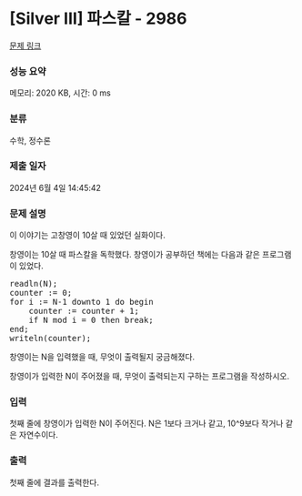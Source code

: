 # [Silver III] 파스칼 - 2986 

[문제 링크](https://www.acmicpc.net/problem/2986) 

### 성능 요약

메모리: 2020 KB, 시간: 0 ms

### 분류

수학, 정수론

### 제출 일자

2024년 6월 4일 14:45:42

### 문제 설명

<p>이 이야기는 고창영이 10살 때 있었던 실화이다.</p>

<p>창영이는 10살 때 파스칼을 독학했다. 창영이가 공부하던 책에는 다음과 같은 프로그램이 있었다.</p>

<pre>readln(N); 
counter := 0; 
for i := N-1 downto 1 do begin 
    counter := counter + 1; 
    if N mod i = 0 then break; 
end; 
writeln(counter);
</pre>

<p>창영이는 N을 입력했을 때, 무엇이 출력될지 궁금해졌다.</p>

<p>창영이가 입력한 N이 주어졌을 때, 무엇이 출력되는지 구하는 프로그램을 작성하시오.</p>

### 입력 

 <p>첫째 줄에 창영이가 입력한 N이 주어진다. N은 1보다 크거나 같고, 10^9보다 작거나 같은 자연수이다.</p>

### 출력 

 <p>첫째 줄에 결과를 출력한다.</p>

